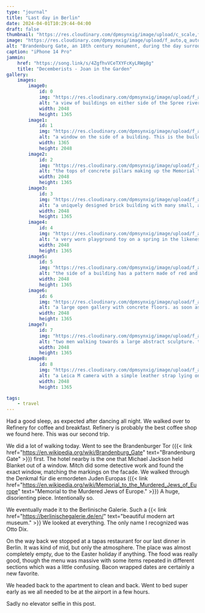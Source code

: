```yaml
---
type: "journal"
title: "Last day in Berlin"
date: 2024-04-01T10:29:44-04:00
draft: false
thumbnail: "https://res.cloudinary.com/dpmsynxig/image/upload/c_scale,f_auto,q_auto:good,w_740/v1714833063/2024%20Posts/2024-04-01_last-day-in-berlin/untitled-1-4.jpg"
image: "https://res.cloudinary.com/dpmsynxig/image/upload/f_auto,q_auto:good/v1714833063/2024%20Posts/2024-04-01_last-day-in-berlin/untitled-1-4.jpg"
alt: "Brandenburg Gate, an 18th century monument, during the day surrounded by a large crowd of tourists"
caption: "iPhone 14 Pro"
jammin:
    href: "https://song.link/s/4ZgfhvVCeTXYFcKyLRWg8g"
    title: "Decemberists - Joan in the Garden"
gallery:
    images:
        image0:
            id: 0
            img: "https://res.cloudinary.com/dpmsynxig/image/upload/f_auto,q_auto:good/v1714833064/2024%20Posts/2024-04-01_last-day-in-berlin/2024-04-01_m10p-2.jpg"
            alt: "a view of buildings on either side of the Spree river. A train is crossing the bridge in the distance"
            width: 2048
            height: 1365
        image1:
            id: 1
            img: "https://res.cloudinary.com/dpmsynxig/image/upload/f_auto,q_auto:good/v1714833064/2024%20Posts/2024-04-01_last-day-in-berlin/untitled-2.jpg"
            alt: "a window on the side of a building. This is the building Michael Jackson held his baby out of"
            width: 1365
            height: 2048
        image2:
            id: 2
            img: "https://res.cloudinary.com/dpmsynxig/image/upload/f_auto,q_auto:good/v1714833062/2024%20Posts/2024-04-01_last-day-in-berlin/2024-04-01_m10p-39.jpg"
            alt: "the tops of concrete pillars making up the Memorial to the Murdered Jews of Europe with buildings in the background"
            width: 2048
            height: 1365
        image3:
            id: 3
            img: "https://res.cloudinary.com/dpmsynxig/image/upload/f_auto,q_auto:good/v1714833068/2024%20Posts/2024-04-01_last-day-in-berlin/2024-04-01_m10p-61.jpg"
            alt: "a uniquely designed brick building with many small, angled windows going upwards on either side of the metal and glass door"
            width: 2048
            height: 1365
        image4:
            id: 4
            img: "https://res.cloudinary.com/dpmsynxig/image/upload/f_auto,q_auto:good/v1714833065/2024%20Posts/2024-04-01_last-day-in-berlin/2024-04-01_m10p-63.jpg"
            alt: "a very worn playground toy on a spring in the likeness of a bicycle. there's a small bit of graffiti on it"
            width: 2048
            height: 1365
        image5:
            id: 5
            img: "https://res.cloudinary.com/dpmsynxig/image/upload/f_auto,q_auto:good/v1714833066/2024%20Posts/2024-04-01_last-day-in-berlin/2024-04-01_m10p-72.jpg"
            alt: "the side of a building has a pattern made of red and white square tiles. there are many small square windows of apartments inside"
            width: 2048
            height: 1365
        image6:
            id: 6
            img: "https://res.cloudinary.com/dpmsynxig/image/upload/f_auto,q_auto:good/v1714833062/2024%20Posts/2024-04-01_last-day-in-berlin/untitled-4.jpg"
            alt: "a large open gallery with concrete floors. as soon as you walk in you notice the dead animals lying on the ground. the one nearest is a fox. they are taxidermied."
            width: 2048
            height: 1365
        image7:
            id: 7
            img: "https://res.cloudinary.com/dpmsynxig/image/upload/f_auto,q_auto:good/v1714833067/2024%20Posts/2024-04-01_last-day-in-berlin/2024-04-01_m10p-74.jpg"
            alt: "two men walking towards a large abstract sculpture. the ground is made up of letters in individual tiles."
            width: 2048
            height: 1365
        image8:
            id: 8
            img: "https://res.cloudinary.com/dpmsynxig/image/upload/f_auto,q_auto:good/v1714833061/2024%20Posts/2024-04-01_last-day-in-berlin/2024-04-01_griii-x-3.jpg"
            alt: "a Leica M camera with a simple leather strap lying on a bed"
            width: 2048
            height: 1365

tags:
    - travel
---
```


Had a good sleep, as expected after dancing all night. We walked over to Refinery for coffee and breakfast. Refinery is probably the best coffee shop we found here. This was our second trip.

We did a lot of walking today. Went to see the <span lang="de">Brandenburger Tor</span> ({{< link href="https://en.wikipedia.org/wiki/Brandenburg_Gate" text="Brandenburg Gate" >}}) first. The hotel nearby is the one that Michael Jackson held Blanket out of a window. Mitch did some detective work and found the exact window, matching the markings on the facade. We walked through the <span lang="de">Denkmal für die ermordeten Juden Europas</span> ({{< link href="https://en.wikipedia.org/wiki/Memorial_to_the_Murdered_Jews_of_Europe" text="Memorial to the Murdered Jews of Europe." >}}) A huge, disorienting piece. Intentionally so.

We eventually made it to the <span lang="de">Berlinische Galerie</span>. Such a {{< link href="https://berlinischegalerie.de/en/" text="beautiful modern art museum." >}} We looked at everything. The only name I recognized was Otto Dix.

On the way back we stopped at a tapas restaurant for our last dinner in Berlin. It was kind of mid, but only the atmosphere. The place was almost completely empty, due to the Easter holiday if anything. The food was really good, though the menu was massive with some items repeated in different sections which was a little confusing. Bacon wrapped dates are certainly a new favorite.

We headed back to the apartment to clean and back. Went to bed super early as we all needed to be at the airport in a few hours.

Sadly no elevator selfie in this post.
